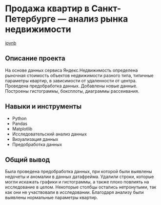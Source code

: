 # Продажа квартир в Санкт-Петербурге — анализ рынка недвижимости

[ipynb](https://github.com/MSH77/Portfolio/blob/main/Project%203/%D0%98%D1%81%D1%81%D0%BB%D0%B5%D0%B4%D0%BE%D0%B2%D0%B0%D0%BD%D0%B8%D0%B5%20%D0%BE%D0%B1%D1%8A%D1%8F%D0%B2%D0%BB%D0%B5%D0%BD%D0%B8%D0%B9%20%D0%BE%20%D0%BF%D1%80%D0%BE%D0%B4%D0%B0%D0%B6%D0%B5%20%D0%BA%D0%B2%D0%B0%D1%80%D1%82%D0%B8%D1%80.ipynb)

## Описание проекта

На основе данных сервиса Яндекс.Недвижимость определена рыночная стоимость
объектов недвижимости разного типа, типичные параметры квартир, в зависимости от
удаленности от центра. Проведена предобработка данных. Добавлены новые данные.
Построены гистограммы, боксплоты, диаграммы рассеивания.

## Навыки и инструменты

- Python
- Pandas
- Matplotlib
- Исследовательский анализ данных
- Визуализация данных
- Предобработка данных

## Общий вывод

Была проведена предобработка данных, при которой были выявлены недочеты и аномалии в данных датафрейма. Удалили строки, которые могли искажать графики и гистограммы, а также плохо повлиять на исследование в целом. Некоторые столбцы остались нетронутыми, так как они не участвовали в исследовании. Благодаря анализу были выявлены нормальные параметры квартир.
